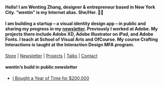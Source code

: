 #### Hello! I am Wenting Zhang, designer & entrepreneur based in New York City. “wentin” is my Internet alias. She/Her. 👋🏼
#### I am building a startup – a visual identity design app – in public and sharing my progress in my [newsletter](https://wentin.substack.com/). Previously I worked at Adobe. My projects there include Adobe XD, Adobe Illustrator on iPad, and Adobe Fonts. I teach at School of Visual Arts and OfCourse. My course Crafting Interactions is taught at the Interaction Design MFA program.

[Store](https://wentin.gumroad.com/l/FfLGoV) | 
[Newsletter](https://wentin.substack.com/) | 
[Projects](https://wentin.net/b7a7464b7460429faff23c2fea143542) | 
[Talks](https://wentin.net/b82ff8d7fbfc43208204be91f5a98615) | 
[Contact](https://wentin.net/contact)

#### wentin’s build in public newsletter
* [I Bought a Year of Time for $200,000](https://github.com/wentin/build-in-public-newsletter/tree/main/01%20-%20I%20Bought%20a%20Year%20of%20Time%20for%20%24200%2C000)

